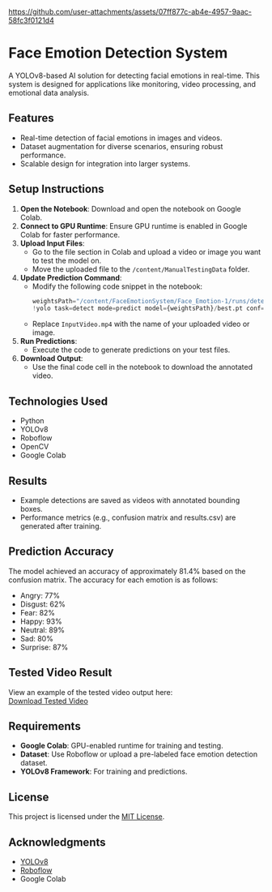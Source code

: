
https://github.com/user-attachments/assets/07ff877c-ab4e-4957-9aac-58fc3f0121d4
# Face Emotion Detection System

A YOLOv8-based AI solution for detecting facial emotions in real-time. This system is designed for applications like monitoring, video processing, and emotional data analysis.

## Features
- Real-time detection of facial emotions in images and videos.
- Dataset augmentation for diverse scenarios, ensuring robust performance.
- Scalable design for integration into larger systems.

## Setup Instructions
1. **Open the Notebook**: Download and open the notebook on Google Colab.
2. **Connect to GPU Runtime**: Ensure GPU runtime is enabled in Google Colab for faster performance.
3. **Upload Input Files**:
   - Go to the file section in Colab and upload a video or image you want to test the model on.
   - Move the uploaded file to the `/content/ManualTestingData` folder.
4. **Update Prediction Command**:
   - Modify the following code snippet in the notebook:
     ```python
     weightsPath="/content/FaceEmotionSystem/Face_Emotion-1/runs/detect/train2/weights"
     !yolo task=detect mode=predict model={weightsPath}/best.pt conf=0.5 source='/content/ManualTestingData/InputVideo.mp4' save=True
     ```
   - Replace `InputVideo.mp4` with the name of your uploaded video or image.
5. **Run Predictions**:
   - Execute the code to generate predictions on your test files.
6. **Download Output**:
   - Use the final code cell in the notebook to download the annotated video.

## Technologies Used
- Python
- YOLOv8
- Roboflow
- OpenCV
- Google Colab

## Results
- Example detections are saved as videos with annotated bounding boxes.
- Performance metrics (e.g., confusion matrix and results.csv) are generated after training.

## Prediction Accuracy
The model achieved an accuracy of approximately 81.4% based on the confusion matrix. The accuracy for each emotion is as follows:
- Angry: 77%
- Disgust: 62%
- Fear: 82%
- Happy: 93%
- Neutral: 89%
- Sad: 80%
- Surprise: 87%

## Tested Video Result
View an example of the tested video output here:  
[Download Tested Video](https://drive.google.com/file/d/1-QnFu0Bdxy-To5nsheqA-OatIoIXtzFU/view?usp=sharing)

## Requirements
- **Google Colab**: GPU-enabled runtime for training and testing.
- **Dataset**: Use Roboflow or upload a pre-labeled face emotion detection dataset.
- **YOLOv8 Framework**: For training and predictions.

## License
This project is licensed under the [MIT License](LICENSE).

## Acknowledgments
- [YOLOv8](https://ultralytics.com/yolov8)
- [Roboflow](https://roboflow.com/)
- Google Colab
